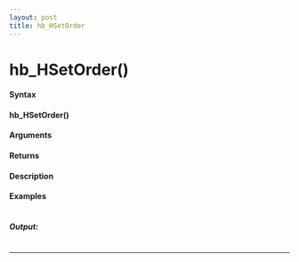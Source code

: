 ```yaml
---
layout: post
title: hb_HSetOrder
---
```


# hb_HSetOrder()


#### Syntax

#### hb_HSetOrder()

#### Arguments

#### Returns

#### Description

#### Examples

```

```

##### Output:

```

```

---